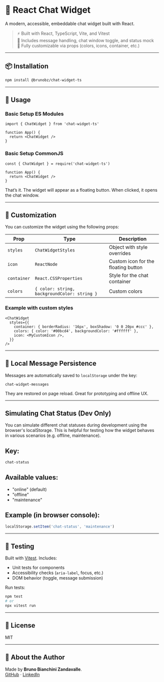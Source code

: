 # 🧩 React Chat Widget

A modern, accessible, embeddable chat widget built with React.

> ⚡️ Built with React, TypeScript, Vite, and Vitest  
> 💬 Includes message handling, chat window toggle, and status mock  
> 🎨 Fully customizable via props (colors, icons, container, etc.)

---

## 📦 Installation

```bash
npm install @brunobz/chat-widget-ts
```

---

## 🚀 Usage

### Basic Setup ES Modules

```tsx
import { ChatWidget } from 'chat-widget-ts'

function App() {
  return <ChatWidget />
}
```

### Basic Setup CommonJS

```tsx
const { ChatWidget } = require('chat-widget-ts')

function App() {
  return <ChatWidget />
}
```

That’s it. The widget will appear as a floating button. When clicked, it opens the chat window.

---

## 🎨 Customization

You can customize the widget using the following props:

| Prop        | Type                                         | Description                         |
| ----------- | -------------------------------------------- | ----------------------------------- |
| `styles`    | `ChatWidgetStyles`                           | Object with style overrides         |
| `icon`      | `ReactNode`                                  | Custom icon for the floating button |
| `container` | `React.CSSProperties`                        | Style for the chat container        |
| `colors`    | `{ color: string, backgroundColor: string }` | Custom colors                       |

### Example with custom styles

```tsx
<ChatWidget
  styles={{
    container: { borderRadius: '16px', boxShadow: '0 0 20px #ccc' },
    colors: { color: '#00bcd4', backgroundColor: '#ffffff' },
    icon: <MyCustomIcon />,
  }}
/>
```

---

## 💾 Local Message Persistence

Messages are automatically saved to `localStorage` under the key:

```
chat-widget-messages
```

They are restored on page reload. Great for prototyping and offline UX.

---

## Simulating Chat Status (Dev Only)

You can simulate different chat statuses during development using the browser's localStorage. This is helpful for testing how the widget behaves in various scenarios (e.g. offline, maintenance).

## Key:

```bash
chat-status
```

## Available values:

- "online" (default)
- "offline"
- "maintenance"

## Example (in browser console):

```js
localStorage.setItem('chat-status', 'maintenance')
```

---

## 🧪 Testing

Built with [Vitest](https://vitest.dev). Includes:

- Unit tests for components
- Accessibility checks (`aria-label`, focus, etc.)
- DOM behavior (toggle, message submission)

Run tests:

```bash
npm test
# or
npx vitest run
```

---

## 📄 License

MIT

---

## 🙋 About the Author

Made by **Bruno Bianchini Zandavalle**.  
[GitHub](https://github.com/brunobz) · [LinkedIn](https://www.linkedin.com/in/bruno-bianchini-zandavalle-9ab37ab0)
